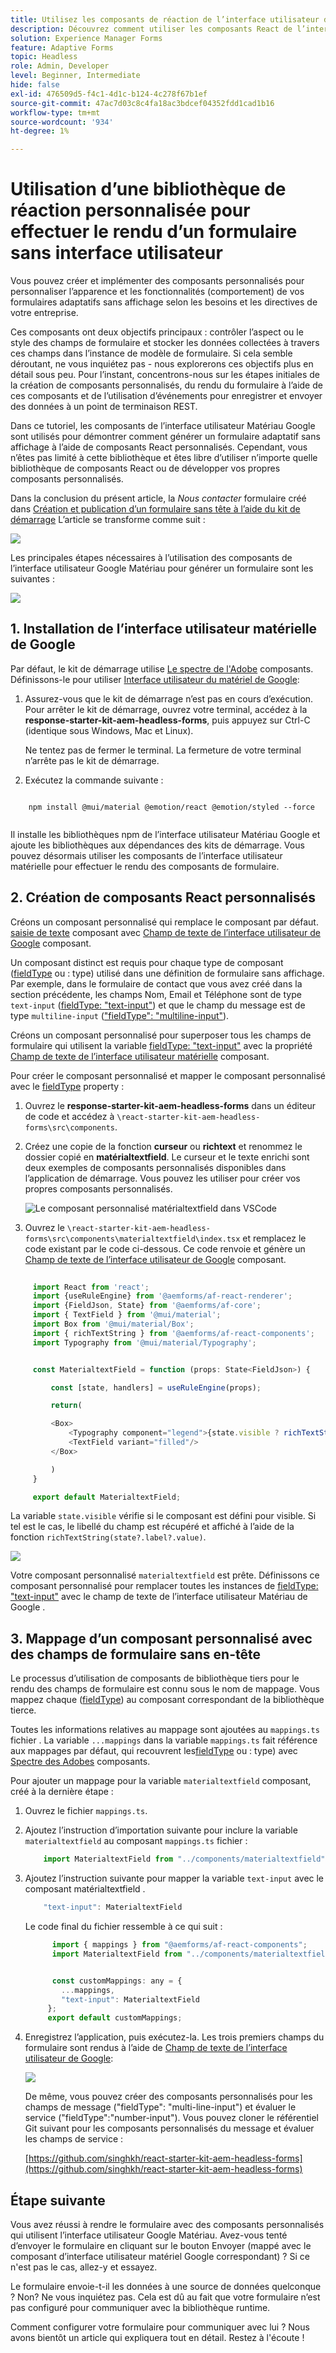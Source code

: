 ```yaml
---
title: Utilisez les composants de réaction de l’interface utilisateur de Google Matériau pour effectuer le rendu d’un formulaire sans tête
description: Découvrez comment utiliser les composants React de l’interface utilisateur matérielle de Google pour générer un formulaire sans interface utilisateur. Ce guide complet vous guidera tout au long du processus de création de composants Forms adaptatifs sans affichage personnalisés pour mapper et utiliser les composants React de l’interface utilisateur matérielle Google pour appliquer un style à un formulaire adaptatif sans affichage.
solution: Experience Manager Forms
feature: Adaptive Forms
topic: Headless
role: Admin, Developer
level: Beginner, Intermediate
hide: false
exl-id: 476509d5-f4c1-4d1c-b124-4c278f67b1ef
source-git-commit: 47ac7d03c8c4fa18ac3bdcef04352fdd1cad1b16
workflow-type: tm+mt
source-wordcount: '934'
ht-degree: 1%

---
```



# Utilisation d’une bibliothèque de réaction personnalisée pour effectuer le rendu d’un formulaire sans interface utilisateur

Vous pouvez créer et implémenter des composants personnalisés pour personnaliser l’apparence et les fonctionnalités (comportement) de vos formulaires adaptatifs sans affichage selon les besoins et les directives de votre entreprise.

Ces composants ont deux objectifs principaux : contrôler l’aspect ou le style des champs de formulaire et stocker les données collectées à travers ces champs dans l’instance de modèle de formulaire. Si cela semble déroutant, ne vous inquiétez pas - nous explorerons ces objectifs plus en détail sous peu. Pour l’instant, concentrons-nous sur les étapes initiales de la création de composants personnalisés, du rendu du formulaire à l’aide de ces composants et de l’utilisation d’événements pour enregistrer et envoyer des données à un point de terminaison REST.

Dans ce tutoriel, les composants de l’interface utilisateur Matériau Google sont utilisés pour démontrer comment générer un formulaire adaptatif sans affichage à l’aide de composants React personnalisés. Cependant, vous n’êtes pas limité à cette bibliothèque et êtes libre d’utiliser n’importe quelle bibliothèque de composants React ou de développer vos propres composants personnalisés.

Dans la conclusion du présent article, la _Nous contacter_ formulaire créé dans [Création et publication d’un formulaire sans tête à l’aide du kit de démarrage](create-and-publish-a-headless-form.md) L’article se transforme comme suit :

![](assets/headless-adaptive-form-with-google-material-ui-components.png)


Les principales étapes nécessaires à l’utilisation des composants de l’interface utilisateur Google Matériau pour générer un formulaire sont les suivantes :

![](assets/headless-forms-graphics-source-main.svg)

## 1. Installation de l’interface utilisateur matérielle de Google

Par défaut, le kit de démarrage utilise [Le spectre de l&#39;Adobe](https://spectrum.adobe.com/) composants. Définissons-le pour utiliser [Interface utilisateur du matériel de Google](https://mui.com/):

1. Assurez-vous que le kit de démarrage n’est pas en cours d’exécution. Pour arrêter le kit de démarrage, ouvrez votre terminal, accédez à la **response-starter-kit-aem-headless-forms**, puis appuyez sur Ctrl-C (identique sous Windows, Mac et Linux).

   Ne tentez pas de fermer le terminal. La fermeture de votre terminal n’arrête pas le kit de démarrage.

1. Exécutez la commande suivante :

```shell
    
    npm install @mui/material @emotion/react @emotion/styled --force
    
```

Il installe les bibliothèques npm de l’interface utilisateur Matériau Google et ajoute les bibliothèques aux dépendances des kits de démarrage. Vous pouvez désormais utiliser les composants de l’interface utilisateur matérielle pour effectuer le rendu des composants de formulaire.


## 2. Création de composants React personnalisés

Créons un composant personnalisé qui remplace le composant par défaut. [saisie de texte](https://spectrum.adobe.com/page/text-field/) composant avec [Champ de texte de l’interface utilisateur de Google](https://mui.com/material-ui/react-text-field/) composant.

Un composant distinct est requis pour chaque type de composant ([fieldType](https://opensource.adobe.com/aem-forms-af-runtime/storybook/?path=/story/reference-json-properties-fieldtype--text-input) ou : type) utilisé dans une définition de formulaire sans affichage. Par exemple, dans le formulaire de contact que vous avez créé dans la section précédente, les champs Nom, Email et Téléphone sont de type `text-input` ([fieldType: &quot;text-input&quot;](https://opensource.adobe.com/aem-forms-af-runtime/storybook/?path=/docs/adaptive-form-components-text-input-field--def)) et que le champ du message est de type `multiline-input` ([&quot;fieldType&quot;: &quot;multiline-input&quot;](https://opensource.adobe.com/aem-forms-af-runtime/storybook/?path=/docs/reference-json-properties-fieldtype--multiline-input)).


Créons un composant personnalisé pour superposer tous les champs de formulaire qui utilisent la variable [fieldType: &quot;text-input&quot;](https://opensource.adobe.com/aem-forms-af-runtime/storybook/?path=/docs/adaptive-form-components-text-input-field--def) avec la propriété [Champ de texte de l’interface utilisateur matérielle](https://mui.com/material-ui/react-text-field/) composant.


Pour créer le composant personnalisé et mapper le composant personnalisé avec le [fieldType](https://opensource.adobe.com/aem-forms-af-runtime/storybook/?path=/docs/adaptive-form-components-text-input-field--def) property :

1. Ouvrez le **response-starter-kit-aem-headless-forms** dans un éditeur de code et accédez à `\react-starter-kit-aem-headless-forms\src\components`.


1. Créez une copie de la fonction **curseur** ou **richtext** et renommez le dossier copié en **matérialtextfield**. Le curseur et le texte enrichi sont deux exemples de composants personnalisés disponibles dans l’application de démarrage. Vous pouvez les utiliser pour créer vos propres composants personnalisés.

   ![Le composant personnalisé matérialtextfield dans VSCode](/help/assets/richtext-custom-component-in-vscode.png)

1. Ouvrez le `\react-starter-kit-aem-headless-forms\src\components\materialtextfield\index.tsx` et remplacez le code existant par le code ci-dessous. Ce code renvoie et génère un [Champ de texte de l’interface utilisateur de Google](https://mui.com/material-ui/react-text-field/) composant.

```JavaScript
 
     import React from 'react';
     import {useRuleEngine} from '@aemforms/af-react-renderer';
     import {FieldJson, State} from '@aemforms/af-core';
     import { TextField } from '@mui/material';
     import Box from '@mui/material/Box';
     import { richTextString } from '@aemforms/af-react-components';
     import Typography from '@mui/material/Typography';


     const MaterialtextField = function (props: State<FieldJson>) {

         const [state, handlers] = useRuleEngine(props);

         return(

         <Box>
             <Typography component="legend">{state.visible ? richTextString(state?.label?.value): ""} </Typography>
             <TextField variant="filled"/>
         </Box>

         )
     }

     export default MaterialtextField;
```


La variable `state.visible` vérifie si le composant est défini pour visible. Si tel est le cas, le libellé du champ est récupéré et affiché à l’aide de la fonction `richTextString(state?.label?.value)`.

![](/help/assets/material-text-field.png)


Votre composant personnalisé `materialtextfield` est prête. Définissons ce composant personnalisé pour remplacer toutes les instances de  [fieldType: &quot;text-input&quot;](https://opensource.adobe.com/aem-forms-af-runtime/storybook/?path=/docs/adaptive-form-components-text-input-field--def) avec le champ de texte de l’interface utilisateur Matériau de Google .

## 3. Mappage d’un composant personnalisé avec des champs de formulaire sans en-tête

Le processus d’utilisation de composants de bibliothèque tiers pour le rendu des champs de formulaire est connu sous le nom de mappage. Vous mappez chaque ([fieldType](https://opensource.adobe.com/aem-forms-af-runtime/storybook/?path=/story/reference-json-properties-fieldtype--text-input)) au composant correspondant de la bibliothèque tierce.

Toutes les informations relatives au mappage sont ajoutées au `mappings.ts` fichier . La variable `...mappings` dans la variable `mappings.ts` fait référence aux mappages par défaut, qui recouvrent les[fieldType](https://opensource.adobe.com/aem-forms-af-runtime/storybook/?path=/story/reference-json-properties-fieldtype--text-input) ou : type) avec [Spectre des Adobes](https://spectrum.adobe.com/page/text-field/) composants.

Pour ajouter un mappage pour la variable  `materialtextfield` composant, créé à la dernière étape :

1. Ouvrez le fichier `mappings.ts`.

1. Ajoutez l’instruction d’importation suivante pour inclure la variable `materialtextfield` au composant `mappings.ts` fichier :


   ```JavaScript
       import MaterialtextField from "../components/materialtextfield";
   ```

1. Ajoutez l’instruction suivante pour mapper la variable `text-input` avec le composant matérialtextfield .


   ```JavaScript
       "text-input": MaterialtextField
   ```

   Le code final du fichier ressemble à ce qui suit :

   ```JavaScript
         import { mappings } from "@aemforms/af-react-components";
         import MaterialtextField from "../components/materialtextfield";
   
   
         const customMappings: any = {
           ...mappings,
           "text-input": MaterialtextField
        };
        export default customMappings;
   ```

1. Enregistrez l’application, puis exécutez-la. Les trois premiers champs du formulaire sont rendus à l’aide de [Champ de texte de l’interface utilisateur de Google](https://mui.com/material-ui/react-text-field/):

   ![](assets/material-text-field-form-rendetion.png)


   De même, vous pouvez créer des composants personnalisés pour les champs de message (&quot;fieldType&quot;: &quot;multi-line-input&quot;) et évaluer le service (&quot;fieldType&quot;:&quot;number-input&quot;). Vous pouvez cloner le référentiel Git suivant pour les composants personnalisés du message et évaluer les champs de service :

   [https://github.com/singhkh/react-starter-kit-aem-headless-forms](https://github.com/singhkh/react-starter-kit-aem-headless-forms)

## Étape suivante

Vous avez réussi à rendre le formulaire avec des composants personnalisés qui utilisent l’interface utilisateur Google Matériau. Avez-vous tenté d’envoyer le formulaire en cliquant sur le bouton Envoyer (mappé avec le composant d’interface utilisateur matériel Google correspondant) ? Si ce n&#39;est pas le cas, allez-y et essayez.

Le formulaire envoie-t-il les données à une source de données quelconque ? Non? Ne vous inquiétez pas. Cela est dû au fait que votre formulaire n’est pas configuré pour communiquer avec la bibliothèque runtime.

Comment configurer votre formulaire pour communiquer avec lui ? Nous avons bientôt un article qui expliquera tout en détail. Restez à l&#39;écoute !
